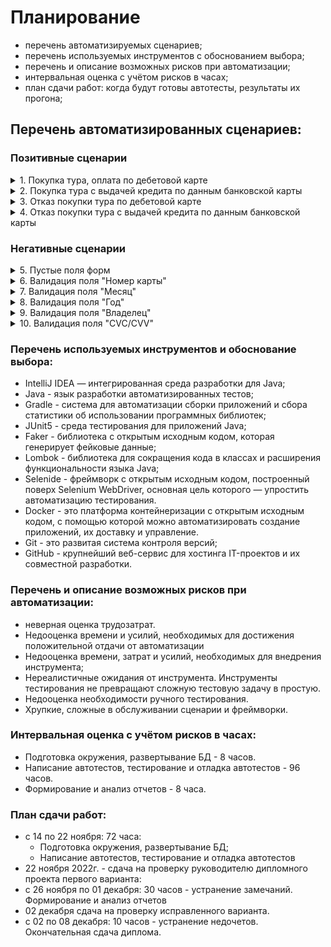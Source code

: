 # Планирование

- перечень автоматизируемых сценариев;
- перечень используемых инструментов с обоснованием выбора;
- перечень и описание возможных рисков при автоматизации;
- интервальная оценка с учётом рисков в часах;
- план сдачи работ: когда будут готовы автотесты, результаты их прогона;
<!-- отчёт по автоматизации: оформляется в виде файла с именем Plan.md и заливается в репозиторий вашего проекта.-->

## Перечень автоматизированных сценариев:
### Позитивные сценарии

<details> <summary> 1. Покупка тура, оплата по дебетовой карте </summary>

  - **Предусловие**:
    - Пользователь находится на странице веб-сервиса
    - У пользователя валидная карта (номер карты:4444 4444 4444 4441,)
  - **Шаги**:
    - Нажать кнопку "Купить"
    - В появившееся поля форм ввести данные карты (номер карты:4444 4444 4444 4441, месяц и год действия карты, Владелец, CVC)
    - Нажать кнопку продолжить
  - **Ожидаемый результат**. Заявка одобрена банком, сообщение: "Успешно! Операция одобрена Банком".

</details>

<details> <summary> 2. Покупка тура с выдачей кредита по данным банковской карты </summary>

- **Предусловие**:
    - Пользователь находится на странице веб-сервиса
    - У пользователя валидная карта (номер карты:4444 4444 4444 4441,)
- **Шаги**:
    - Нажать кнопку "Купить в кредит"
    - В появившееся поля форм ввести данные карты (номер карты:4444 4444 4444 4441, месяц и год действия карты, Владелец, CVC)
    - Нажать кнопку продолжить
- **Ожидаемый результат**. Заявка одобрена банком, сообщение: "Успешно! Операция одобрена Банком".

</details>

<details> <summary> 3. Отказ покупки тура по дебетовой карте </summary>

- **Предусловие**:
    - Пользователь находится на странице веб-сервиса
    - У пользователя валидная карта (номер карты:4444 4444 4444 4442,)
- **Шаги**:
    - Нажать кнопку "Купить"
    - В появившееся поля форм ввести данные карты (номер карты:4444 4444 4444 4442, месяц и год действия карты, владелец,
      CVC)
    - Нажать кнопку продолжить
- **Ожидаемый результат**. Всплывающее окно "Ошибка! Банк отказал в проведении операции".

</details>

<details> <summary> 4. Отказ покупки тура с выдачей кредита по данным банковской карты </summary>

- **Предусловие**:
    - Пользователь находится на странице веб-сервиса
    - У пользователя валидная карта (номер карты:4444 4444 4444 4442,)
- **Шаги**:
    - Нажать кнопку "Купить в кредит"
    - В появившееся поля форм ввести данные карты (номер карты:4444 4444 4444 4442, меяц и год действия карты, Владелец,
      CVC)
- **Ожидаемый результат**. Всплывающее окно "Ошибка! Банк отказал в проведении операции".

</details>

### Негативные сценарии

<details> <summary> 5. Пустые поля форм </summary>

- **Предусловие**:
  - Пользователь находится на странице веб-сервиса
  - У пользователя валидная карта (номер карты:4444 4444 4444 4441,)
- **Шаги**:
  - Нажать кнопку "Купить"
  - Появившееся поля форм оставить пустыми
- **Ожидаемый результат**. Все поля подсвечены красным цветом, сообщения об ошибке: «Неверный формат», «Поле обязательно для заполнения».

</details>


<details> <summary> 6. Валидация поля "Номер карты" </summary>

- **Предусловие**:
  - Пользователь находится на странице веб-сервиса
  - У пользователя валидная карта (номер карты:4444 4444 4444 4441,)
- **Шаги**:
  - Нажать кнопку "Купить"
  - В появившееся поле "Номер карты" ввести: количество цифр  меньше 16, не валидные номера карт, символы отличные от цифр
- **Ожидаемый результат**. Поле «Номер карты» подсвечивается красным цветом, сообщение об ошибке: «Неверный формат».

</details>

<details> <summary> 7. Валидация поля "Месяц" </summary>

- **Предусловие**:
  - Пользователь находится на странице веб-сервиса
  - У пользователя валидная карта (номер карты:4444 4444 4444 4441,)
- **Шаги**:
  - Нажать кнопку "Купить"
  - В появившемся поле "Год" ввести текущий год
  - В появившееся поле "Месяц" ввести: текущий месяц и раннее, символы отличные от цифр
- **Ожидаемый результат**. Поле «Месяц» подсвечивается красным цветом, сообщение об ошибке: «Неверно указан срок действия карты».

</details>

<details> <summary> 8. Валидация поля "Год" </summary>

- **Предусловие**:
  - Пользователь находится на странице веб-сервиса
  - У пользователя валидная карта (номер карты:4444 4444 4444 4441,)
- **Шаги**:
  - Нажать кнопку "Купить"
  - В появившемся поле "Год" ввести год меньше текущего
  - В появившееся поле "Месяц" ввести: любой месяц
- **Ожидаемый результат**. Поле "Год" подсвечено красным, сообщение об ошибке "Истёк срок действия карты".

</details>

<details> <summary> 9. Валидация поля "Владелец" </summary>

- **Предусловие**:
  - Пользователь находится на странице веб-сервиса
  - У пользователя валидная карта (номер карты:4444 4444 4444 4441,)
- **Шаги**:
  - Нажать кнопку "Купить"
  - В появившемся поле "Владелец" ввести: Имя на кириллице, имя меньше двух букв, двойные имена
 - **Ожидаемый результат**. Поле «Владелец» подсвечивается красным цветом, сообщение об ошибке: «Поле обязательно для заполнения».

</details>

<details> <summary> 10. Валидация поля "CVC/CVV" </summary>

- **Предусловие**:
  - Пользователь находится на странице веб-сервиса
  - У пользователя валидная карта (номер карты:4444 4444 4444 4441,)
- **Шаги**:
  - Нажать кнопку "Купить"
  - В появившемся поле "CVC/CVV" ввести: одну цифру, цве цифры, символы отличные от цифр
- **Ожидаемый результат**. Поле «CVC/CVV» подсвечивается красным цветом, сообщение об ошибке: «Неверный формат».

</details>


### Перечень используемых инструментов и обоснование выбора:
- IntelliJ IDEA —  интегрированная среда разработки для Java;
- Java - язык разработки автоматизированных тестов;
- Gradle - система для автоматизации сборки приложений и сбора статистики об использовании программных библиотек;
- JUnit5 -  среда тестирования для приложений Java;
- Faker - библиотека с открытым исходным кодом, которая генерирует фейковые данные;
- Lombok - библиотека для сокращения кода в классах и расширения функциональности языка Java;
- Selenide - фреймворк с открытым исходным кодом, построенный поверх Selenium WebDriver, основная цель которого — упростить автоматизацию тестирования.
- Docker - это платформа контейнеризации с открытым исходным кодом, с помощью которой можно автоматизировать создание приложений, их доставку и управление. 
- Git - это развитая система контроля версий;
- GitHub - крупнейший веб-сервис для хостинга IT-проектов и их совместной разработки.


### Перечень и описание возможных рисков при автоматизации:
- неверная оценка трудозатрат. 
- Недооценка времени и усилий, необходимых для достижения положительной отдачи от автоматизации
- Недооценка времени, затрат и усилий, необходимых для внедрения инструмента;
- Нереалистичные ожидания от инструмента. Инструменты тестирования не превращают сложную тестовую задачу в простую.
- Недооценка необходимости ручного тестирования. 
- Хрупкие, сложные в обслуживании сценарии и фреймворки.

### Интервальная оценка с учётом рисков в часах:
- Подготовка окружения, развертывание БД - 8 часов.
- Написание автотестов, тестирование и отладка автотестов - 96 часов.
- Формирование и анализ отчетов - 8 часа.

### План сдачи работ:
- с 14 по 22 ноября: 72 часа:
  - Подготовка окружения, развертывание БД;
  - Написание автотестов, тестирование и отладка автотестов
- 22 ноября 2022г. - сдача на проверку руководителю дипломного проекта первого варианта: 
- с 26 ноября по 01 декабря: 30 часов - устранение замечаний. Формирование и анализ отчетов
- 02 декабря сдача на проверку исправленного варианта.
- с 02 по 08 декабря: 10 часов - устранение недочетов. Окончательная сдача диплома.
